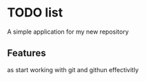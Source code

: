 # TODO list
A simple application for my new repository

## Features
as start working with git and githun effectivitly